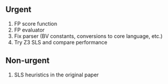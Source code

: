## Urgent
1. FP score function
2. FP evaluator
3. Fix parser (BV constants, conversions to core language, etc.)
4. Try Z3 SLS and compare performance

## Non-urgent
1. SLS heuristics in the original paper